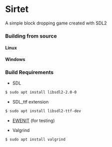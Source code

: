 # Sirtet
A simple block dropping game created with SDL2


### Building from source
#### Linux

#### Windows

### Build Requirements


* SDL
```bash
$ sudo apt install libsdl2-2.0-0
```
* SDL_ttf extension
```bash
$ sudo apt install libsdl2-ttf-dev
```

* [EWENIT](https://github.com/The-Slick-Nick/c-testsuite) (for testing)

* Valgrind
```bash
$ sudo apt install valgrind
```
